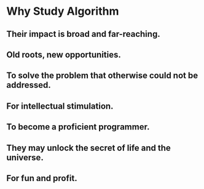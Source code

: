 # Why Study Algorithm
## Their impact is broad and far-reaching.
## Old roots, new opportunities.
## To solve the problem that otherwise could not be addressed.
## For intellectual stimulation.
## To become a proficient programmer.
## They may unlock the secret of life and the universe.
## For fun and profit.
